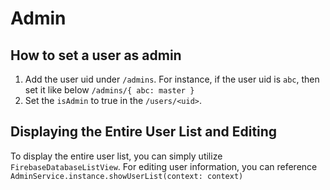 # Admin

## How to set a user as admin

1. Add the user uid under `/admins`.
   For instance, if the user uid is `abc`, then set it like below
   `/admins/{ abc: master }`
2. Set the `isAdmin` to true in the `/users/<uid>`.

## Displaying the Entire User List and Editing

To display the entire user list, you can simply utilize `FirebaseDatabaseListView`. For editing user information, you can reference `AdminService.instance.showUserList(context: context)`
